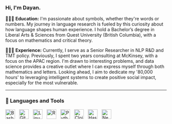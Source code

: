 ### Hi, I'm Dayan.

👨🏾‍🎓 **Education:** I'm passionate about symbols, whether they're words or numbers. My journey in language research is fueled by this curiosity about how language shapes human experience. I hold a Bachelor’s degree in Liberal Arts & Sciences from Quest University (British Columbia), with a focus on mathematics and critical theory.

👨🏽‍💼 **Experience:** Currently, I serve as a Senior Researcher in NLP R&D and TMT policy. Previously, I spent two years consulting at McKinsey, with a focus on the APAC region. I'm drawn to interesting problems, and data science provides a creative outlet where I can express myself through both mathematics and letters. Looking ahead, I aim to dedicate my '80,000 hours' to leveraging intelligent systems to create positive social impact, especially for the most vulnerable.

---

### 🧰 Languages and Tools

<img align="left" alt="Bash" width="30px" style="padding-right:10px;" src="https://cdn.jsdelivr.net/gh/devicons/devicon/icons/bash/bash-original.svg" />
<img align="left" alt="Git" width="30px" style="padding-right:10px;" src="https://cdn.jsdelivr.net/gh/devicons/devicon/icons/git/git-original.svg" />
<img align="left" alt="Linux" width="30px" style="padding-right:10px;" src="https://cdn.jsdelivr.net/gh/devicons/devicon/icons/linux/linux-original.svg" />
<img align="left" alt="R" width="30px" style="padding-right:10px;" src="https://cdn.jsdelivr.net/gh/devicons/devicon/icons/r/r-original.svg" />
<img align="left" alt="Python" width="30px" style="padding-right:10px;" src="https://cdn.jsdelivr.net/gh/devicons/devicon/icons/python/python-plain.svg" />
<img align="left" alt="Clojure" width="30px" style="padding-right:10px;" src="https://cdn.jsdelivr.net/gh/devicons/devicon/icons/clojure/clojure-original.svg" />
<img align="left" alt="Haskell" width="30px" style="padding-right:10px;" src="https://cdn.jsdelivr.net/gh/devicons/devicon/icons/haskell/haskell-original.svg" />
<img align="left" alt="Neo4j" width="30px" style="padding-right:10px;" src="https://cdn.jsdelivr.net/gh/devicons/devicon/icons/neo4j/neo4j-original-wordmark.svg" />

<br />
<br />
